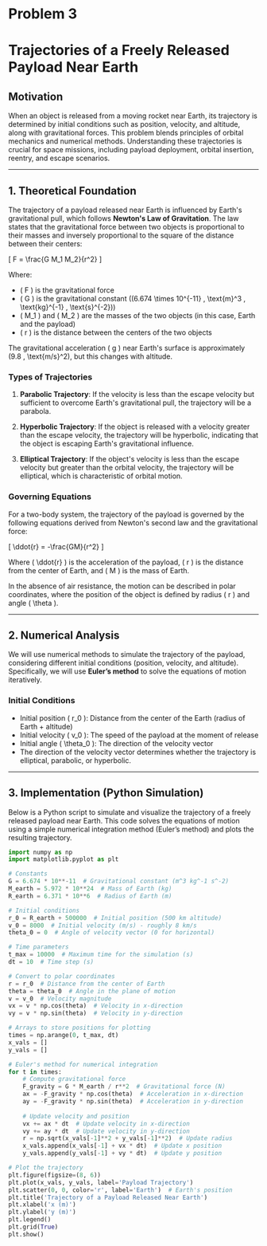 # Problem 3
# Trajectories of a Freely Released Payload Near Earth

## Motivation

When an object is released from a moving rocket near Earth, its trajectory is determined by initial conditions such as position, velocity, and altitude, along with gravitational forces. This problem blends principles of orbital mechanics and numerical methods. Understanding these trajectories is crucial for space missions, including payload deployment, orbital insertion, reentry, and escape scenarios.

---

## 1. Theoretical Foundation

The trajectory of a payload released near Earth is influenced by Earth's gravitational pull, which follows **Newton's Law of Gravitation**. The law states that the gravitational force between two objects is proportional to their masses and inversely proportional to the square of the distance between their centers:

\[
F = \frac{G M_1 M_2}{r^2}
\]

Where:
- \( F \) is the gravitational force
- \( G \) is the gravitational constant (\(6.674 \times 10^{-11} \, \text{m}^3 \, \text{kg}^{-1} \, \text{s}^{-2}\))
- \( M_1 \) and \( M_2 \) are the masses of the two objects (in this case, Earth and the payload)
- \( r \) is the distance between the centers of the two objects

The gravitational acceleration \( g \) near Earth's surface is approximately \(9.8 \, \text{m/s}^2\), but this changes with altitude. 

### Types of Trajectories

1. **Parabolic Trajectory**: If the velocity is less than the escape velocity but sufficient to overcome Earth's gravitational pull, the trajectory will be a parabola.

2. **Hyperbolic Trajectory**: If the object is released with a velocity greater than the escape velocity, the trajectory will be hyperbolic, indicating that the object is escaping Earth's gravitational influence.

3. **Elliptical Trajectory**: If the object's velocity is less than the escape velocity but greater than the orbital velocity, the trajectory will be elliptical, which is characteristic of orbital motion.

### Governing Equations

For a two-body system, the trajectory of the payload is governed by the following equations derived from Newton's second law and the gravitational force:

\[
\ddot{r} = -\frac{GM}{r^2}
\]

Where \( \ddot{r} \) is the acceleration of the payload, \( r \) is the distance from the center of Earth, and \( M \) is the mass of Earth.

In the absence of air resistance, the motion can be described in polar coordinates, where the position of the object is defined by radius \( r \) and angle \( \theta \).

---

## 2. Numerical Analysis

We will use numerical methods to simulate the trajectory of the payload, considering different initial conditions (position, velocity, and altitude). Specifically, we will use **Euler’s method** to solve the equations of motion iteratively.

### Initial Conditions

- Initial position \( r_0 \): Distance from the center of the Earth (radius of Earth + altitude)
- Initial velocity \( v_0 \): The speed of the payload at the moment of release
- Initial angle \( \theta_0 \): The direction of the velocity vector
- The direction of the velocity vector determines whether the trajectory is elliptical, parabolic, or hyperbolic.

---

## 3. Implementation (Python Simulation)

Below is a Python script to simulate and visualize the trajectory of a freely released payload near Earth. This code solves the equations of motion using a simple numerical integration method (Euler’s method) and plots the resulting trajectory.

```python
import numpy as np
import matplotlib.pyplot as plt

# Constants
G = 6.674 * 10**-11  # Gravitational constant (m^3 kg^-1 s^-2)
M_earth = 5.972 * 10**24  # Mass of Earth (kg)
R_earth = 6.371 * 10**6  # Radius of Earth (m)

# Initial conditions
r_0 = R_earth + 500000  # Initial position (500 km altitude)
v_0 = 8000  # Initial velocity (m/s) - roughly 8 km/s
theta_0 = 0  # Angle of velocity vector (0 for horizontal)

# Time parameters
t_max = 10000  # Maximum time for the simulation (s)
dt = 10  # Time step (s)

# Convert to polar coordinates
r = r_0  # Distance from the center of Earth
theta = theta_0  # Angle in the plane of motion
v = v_0  # Velocity magnitude
vx = v * np.cos(theta)  # Velocity in x-direction
vy = v * np.sin(theta)  # Velocity in y-direction

# Arrays to store positions for plotting
times = np.arange(0, t_max, dt)
x_vals = []
y_vals = []

# Euler's method for numerical integration
for t in times:
    # Compute gravitational force
    F_gravity = G * M_earth / r**2  # Gravitational force (N)
    ax = -F_gravity * np.cos(theta)  # Acceleration in x-direction
    ay = -F_gravity * np.sin(theta)  # Acceleration in y-direction
    
    # Update velocity and position
    vx += ax * dt  # Update velocity in x-direction
    vy += ay * dt  # Update velocity in y-direction
    r = np.sqrt(x_vals[-1]**2 + y_vals[-1]**2)  # Update radius
    x_vals.append(x_vals[-1] + vx * dt)  # Update x position
    y_vals.append(y_vals[-1] + vy * dt)  # Update y position

# Plot the trajectory
plt.figure(figsize=(8, 6))
plt.plot(x_vals, y_vals, label='Payload Trajectory')
plt.scatter(0, 0, color='r', label='Earth')  # Earth's position
plt.title('Trajectory of a Payload Released Near Earth')
plt.xlabel('x (m)')
plt.ylabel('y (m)')
plt.legend()
plt.grid(True)
plt.show()
